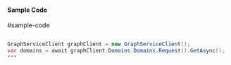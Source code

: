 #### Sample Code
#sample-code 

```C#

GraphServiceClient graphClient = new GraphServiceClient();
var domains = await graphClient.Domains.Domains.Request().GetAsync();
*** 

```